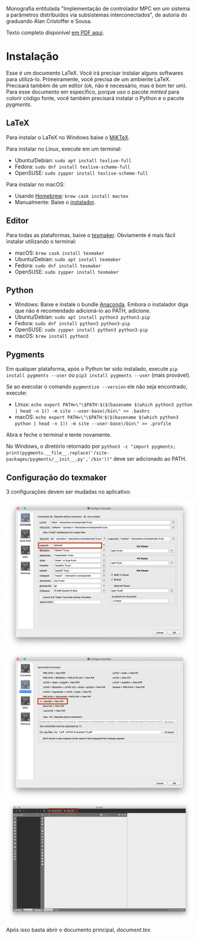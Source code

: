 Monografia entitulada "Implementação de controlador MPC em um sistema a
parâmetros distribuídos via subsistemas interconectados", de autoria do
graduando Álan Crístoffer e Sousa.

Texto completo disponível [em PDF aqui](document.pdf).

# Instalação

Esse é um documento LaTeX. Você irá precisar instalar alguns softwares para
utilizá-lo. Primeiramente, você precisa de um ambiente LaTeX. Precisará também
de um editor (ok, não é necessário, mas é bom ter um). Para esse documento em
específico, porque uso o pacote _minted_ para colorir código fonte, você também
precisará instalar o Python e o pacote _pygments_.

## LaTeX

Para instalar o LaTeX no Windows baixe o [MiKTeX](https://miktex.org/download).

Para instalar no Linux, execute em um terminal:

- Ubuntu/Debian: `sudo apt install texlive-full`
- Fedora: `sudo dnf install texlive-scheme-full`
- OpenSUSE: `sudo zypper install texlive-scheme-full`

Para instalar no macOS:

- Usando [Homebrew](https://brew.sh): `brew cask install mactex`
- Manualmente: Baixe o
  [instalador](https://www.tug.org/mactex/mactex-download.html).

## Editor

Para todas as plataformas, baixe o [texmaker](http://www.xm1math.net/texmaker).
Obviamente é mais fácil instalar utilizando o terminal:

- macOS: `brew cask install texmaker`
- Ubuntu/Debian: `sudo apt install texmaker`
- Fedora: `sudo dnf install texmaker`
- OpenSUSE: `sudo zypper install texmaker`

## Python

- Windows: Baixe e instale o bundle [Anaconda](https://www.anaconda.com/).
  Embora o instalador diga que não é recomendado adicioná-lo ao PATH, adicione.
- Ubuntu/Debian: `sudo apt install python3 python3-pip`
- Fedora: `sudo dnf install python3 python3-pip`
- OpenSUSE: `sudo zypper install python3 python3-pip`
- macOS: `brew install python3`

## Pygments

Em qualquer plataforma, após o Python ter sido instalado, execute `pip install
pygments --user` ou `pip3 install pygments --user` (mais provável).

Se ao executar o comando `pygmentize --version` ele não seja encontrado, execute:

- Linux: `echo export PATH=\"\$PATH:$($(basename $(which python3 python | head -n 1)) -m
site --user-base)/bin\" >> .bashrc`
- macOS: `echo export PATH=\"\$PATH:$($(basename $(which python3 python | head -n 1)) -m
site --user-base)/bin\" >> .profile`

Abra e feche o terminal e tente novamente.

No Windows, o diretório retornado por `python3 -c "import pygments;
print(pygments.__file__.replace('/site-packages/pygments/__init__.py','/bin'))"`
deve ser adicionado ao PATH.

## Configuração do texmaker

3 configurações devem ser mudadas no aplicativo:

![](screenshots/texmaker1.png)
![](screenshots/texmaker2.png)
![](screenshots/texmaker3.png)

Após isso basta abrir o documento principal, _document.tex_.
